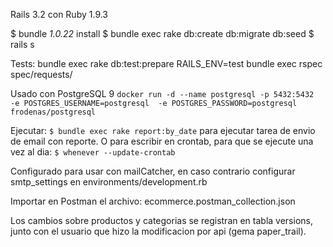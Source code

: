Rails 3.2 con Ruby 1.9.3

$ bundle _1.0.22_ install
$ bundle exec rake db:create db:migrate db:seed
$ rails s

Tests:
  bundle exec rake db:test:prepare
  RAILS_ENV=test bundle exec rspec spec/requests/


Usado con PostgreSQL 9
`docker run -d --name postgresql -p 5432:5432  -e POSTGRES_USERNAME=postgresql  -e POSTGRES_PASSWORD=postgresql frodenas/postgresql`

Ejecutar: `$ bundle exec rake report:by_date` para ejecutar tarea de envio de email con reporte.
O para escribir en crontab, para que se ejecute una vez al dia:
`$ whenever --update-crontab`

Configurado para usar con mailCatcher, en caso contrario configurar smtp_settings en environments/development.rb

Importar en Postman el archivo: ecommerce.postman_collection.json

Los cambios sobre productos y categorias se registran en tabla versions, junto con el usuario que hizo la modificacion por api (gema paper_trail).
